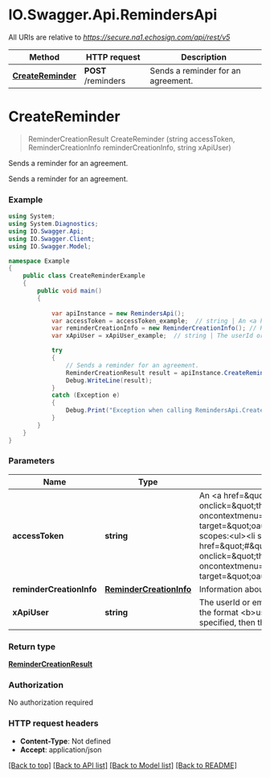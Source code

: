 # IO.Swagger.Api.RemindersApi

All URIs are relative to *https://secure.na1.echosign.com/api/rest/v5*

Method | HTTP request | Description
------------- | ------------- | -------------
[**CreateReminder**](RemindersApi.md#createreminder) | **POST** /reminders | Sends a reminder for an agreement.


<a name="createreminder"></a>
# **CreateReminder**
> ReminderCreationResult CreateReminder (string accessToken, ReminderCreationInfo reminderCreationInfo, string xApiUser)

Sends a reminder for an agreement.

Sends a reminder for an agreement.

### Example
```csharp
using System;
using System.Diagnostics;
using IO.Swagger.Api;
using IO.Swagger.Client;
using IO.Swagger.Model;

namespace Example
{
    public class CreateReminderExample
    {
        public void main()
        {
            
            var apiInstance = new RemindersApi();
            var accessToken = accessToken_example;  // string | An <a href=\"#\" onclick=\"this.href=oauthDoc()\" oncontextmenu=\"this.href=oauthDoc()\" target=\"oauthDoc\">OAuth Access Token</a> with scopes:<ul><li style='list-style-type: square'><a href=\"#\" onclick=\"this.href=oauthDoc('agreement_write')\" oncontextmenu=\"this.href=oauthDoc('agreement_write')\" target=\"oauthDoc\">agreement_write</a></li></ul>
            var reminderCreationInfo = new ReminderCreationInfo(); // ReminderCreationInfo | Information about the reminder.
            var xApiUser = xApiUser_example;  // string | The userId or email of API caller using the account or group token in the format <b>userid:{userId} OR email:{email}.</b> If it is not specified, then the caller is inferred from the token. (optional) 

            try
            {
                // Sends a reminder for an agreement.
                ReminderCreationResult result = apiInstance.CreateReminder(accessToken, reminderCreationInfo, xApiUser);
                Debug.WriteLine(result);
            }
            catch (Exception e)
            {
                Debug.Print("Exception when calling RemindersApi.CreateReminder: " + e.Message );
            }
        }
    }
}
```

### Parameters

Name | Type | Description  | Notes
------------- | ------------- | ------------- | -------------
 **accessToken** | **string**| An &lt;a href&#x3D;\&quot;#\&quot; onclick&#x3D;\&quot;this.href&#x3D;oauthDoc()\&quot; oncontextmenu&#x3D;\&quot;this.href&#x3D;oauthDoc()\&quot; target&#x3D;\&quot;oauthDoc\&quot;&gt;OAuth Access Token&lt;/a&gt; with scopes:&lt;ul&gt;&lt;li style&#x3D;&#39;list-style-type: square&#39;&gt;&lt;a href&#x3D;\&quot;#\&quot; onclick&#x3D;\&quot;this.href&#x3D;oauthDoc(&#39;agreement_write&#39;)\&quot; oncontextmenu&#x3D;\&quot;this.href&#x3D;oauthDoc(&#39;agreement_write&#39;)\&quot; target&#x3D;\&quot;oauthDoc\&quot;&gt;agreement_write&lt;/a&gt;&lt;/li&gt;&lt;/ul&gt; | 
 **reminderCreationInfo** | [**ReminderCreationInfo**](ReminderCreationInfo.md)| Information about the reminder. | 
 **xApiUser** | **string**| The userId or email of API caller using the account or group token in the format &lt;b&gt;userid:{userId} OR email:{email}.&lt;/b&gt; If it is not specified, then the caller is inferred from the token. | [optional] 

### Return type

[**ReminderCreationResult**](ReminderCreationResult.md)

### Authorization

No authorization required

### HTTP request headers

 - **Content-Type**: Not defined
 - **Accept**: application/json

[[Back to top]](#) [[Back to API list]](../README.md#documentation-for-api-endpoints) [[Back to Model list]](../README.md#documentation-for-models) [[Back to README]](../README.md)

